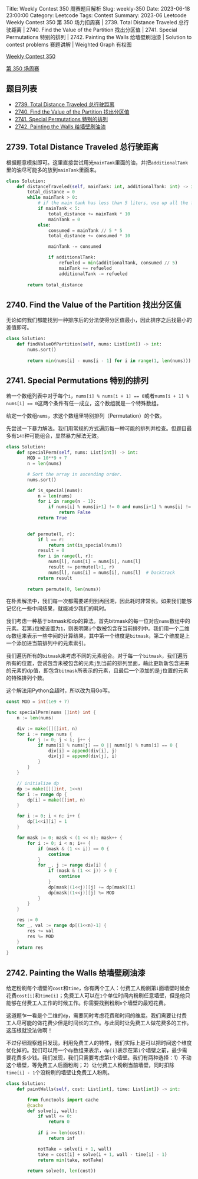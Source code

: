 Title: Weekly Contest 350 周赛题目解析
Slug: weekly-350
Date: 2023-06-18 23:00:00
Category: Leetcode
Tags: Contest
Summary: 2023-06 Leetcode Weekly Contest 350 第 350 场力扣周赛 | 2739. Total Distance Traveled 总行驶距离 | 2740. Find the Value of the Partition 找出分区值 | 2741. Special Permutations 特别的排列 | 2742. Painting the Walls 给墙壁刷油漆 | Solution to contest problems 赛题讲解 | Weighted Graph 有权图

[Weekly Contest 350](https://leetcode.com/contest/weekly-contest-350/)

[第 350 场周赛](https://leetcode.cn/contest/weekly-contest-350/)

## 题目列表

- [2739. Total Distance Traveled 总行驶距离](https://leetcode.com/problems/total-distance-traveled/)
- [2740. Find the Value of the Partition 找出分区值](https://leetcode.com/problems/find-the-value-of-the-partition/)
- [2741. Special Permutations 特别的排列](https://leetcode.com/problems/special-permutations/)
- [2742. Painting the Walls 给墙壁刷油漆](https://leetcode.com/problems/painting-the-walls/)

## 2739. Total Distance Traveled 总行驶距离

根据题意模拟即可。这里直接尝试用光`mainTank`里面的油，并把`additionalTank`里的油尽可能多的放到`mainTank`里面来。

```python
class Solution:
    def distanceTraveled(self, mainTank: int, additionalTank: int) -> int:
        total_distance = 0
        while mainTank > 0:
            # if the main tank has less than 5 liters, use up all the fuel in the main tank
            if mainTank < 5:
                total_distance += mainTank * 10
                mainTank = 0
            else:
                consumed = mainTank // 5 * 5
                total_distance += consumed * 10

                mainTank -= consumed

                if additionalTank:
                    refueled = min(additionalTank, consumed // 5)
                    mainTank += refueled
                    additionalTank -= refueled
        
        return total_distance
```

## 2740. Find the Value of the Partition 找出分区值

无论如何我们都能找到一种排序后的分法使得分区值最小，因此排序之后找最小的差值即可。

```python
class Solution:
    def findValueOfPartition(self, nums: List[int]) -> int:
        nums.sort()
        
        return min(nums[i] - nums[i - 1] for i in range(1, len(nums)))
```

## 2741. Special Permutations 特别的排列


若一个数组列表中对于每个`i`，`nums[i] % nums[i + 1] == 0`或者`nums[i + 1] % nums[i] == 0`这两个条件有任一成立，这个数组就是一个特殊数组。

给定一个数组`nums`，求这个数组里特别排列（Permutation）的个数。


先尝试一下暴力解法。我们用常规的方式遍历每一种可能的排列并检查。但题目最多有`14!`种可能组合，显然暴力解法无效。

```python
class Solution:
    def specialPerm(self, nums: List[int]) -> int:
        MOD = 10**9 + 7
        n = len(nums)

        # Sort the array in ascending order.
        nums.sort()

        def is_special(nums):
            n = len(nums)
            for i in range(n - 1):
                if nums[i] % nums[i+1] != 0 and nums[i+1] % nums[i] != 0:
                    return False
            return True

        
        def permute(l, r):
            if l == r:
                return int(is_special(nums))
            result = 0
            for i in range(l, r):
                nums[l], nums[i] = nums[i], nums[l]
                result += permute(l+1, r)
                nums[l], nums[i] = nums[i], nums[l]  # backtrack
            return result
        
        return permute(0, len(nums))
```

在朴素解法中，我们每一次都需要递归到再回溯，因此耗时非常长。如果我们能够记忆化一些中间结果，就能减少我们的耗时。

我们考虑一种基于bitmask和dp的算法。首先bitmask的每一位对应`nums`数组中的元素。若第`i`位被设置为`1`，则表明第`i`个数被包含在当前排列中。我们用一个二维`dp`数组来表示一些中间的计算结果，其中第一个维度是`bitmask`，第二个维度是上一个添加进当前排列中的元素索引。

我们遍历所有的`bitmask`来考虑不同的元素组合。对于每一个`bitmask`，我们遍历所有的位置，尝试包含未被包含的元素`j`到当前的排列里面，藉此更新新包含进来的元素的dp值，即包含`bitmask`所表示的元素，且最后一个添加的是`j`位置的元素的特殊排列个数。

这个解法用Python会超时，所以改为用Go写。

```go
const MOD = int(1e9 + 7)

func specialPerm(nums []int) int {
	n := len(nums)

    div := make([][]int, n)
    for i := range nums {
        for j := 0; j < i; j++ {
            if nums[i] % nums[j] == 0 || nums[j] % nums[i] == 0 {
                div[i] = append(div[i], j)
                div[j] = append(div[j], i)
            }
        }
    }

	// initialize dp
	dp := make([][]int, 1<<n)
	for i := range dp {
		dp[i] = make([]int, n)
	}

	for i := 0; i < n; i++ {
		dp[1<<i][i] = 1
	}

	for mask := 0; mask < (1 << n); mask++ {
		for i := 0; i < n; i++ {
			if (mask & (1 << i)) == 0 {
				continue
			}
			for _, j := range div[i] {
				if (mask & (1 << j)) > 0 {
					continue
				}
                dp[mask|(1<<j)][j] += dp[mask][i]
                dp[mask|(1<<j)][j] %= MOD
			}
		}
	}

	res := 0
	for _, val := range dp[(1<<n)-1] {
		res += val
		res %= MOD
	}
	return res
}
```

## 2742. Painting the Walls 给墙壁刷油漆

给定粉刷每个墙壁的`cost`和`time`，你有两个工人：付费工人粉刷第`i`面墙壁时候会花费`cost[i]`和`time[i]`；免费工人可以在`1`个单位时间内粉刷任意墙壁，但是他只能够在付费工人工作的时候工作。你需要找到粉刷`n`个墙壁的最短花费。

这道题乍一看是个二维的`dp`，需要同时考虑花费和时间的维度。我们需要让付费工人尽可能的做花费少但是时间长的工作。与此同时让免费工人做花费多的工作。这压根就没法做啊！

不过仔细观察题目发现，利用免费工人的特性，我们实际上是可以把时间这个维度优化掉的。我们可以用一个`dp`数组来表示，`dp[i]`表示在第`i`个墙壁之前，最少需要花费多少钱。我们发现，我们只需要考虑第`i`个墙壁。我们有两种选择：1）不动这个墙壁，等免费工人后面粉刷；2）让付费工人粉刷当前墙壁，同时扣除`time[i] - 1`个没粉刷的墙壁让免费工人粉刷。

```python
class Solution:
    def paintWalls(self, cost: List[int], time: List[int]) -> int:

        from functools import cache
        @cache
        def solve(i, wall):
            if wall <= 0:
                return 0
            
            if i >= len(cost):
                return inf

            notTake = solve(i + 1, wall)
            take = cost[i] + solve(i + 1, wall - time[i] - 1)
            return min(take, notTake)
        
        return solve(0, len(cost))
```
